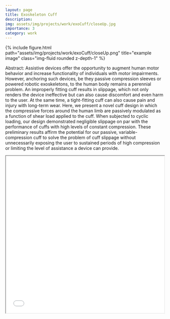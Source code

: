 ```yaml
---
layout: page
title: Exoskeleton Cuff
description:
img: assets/img/projects/work/exoCuff/closeUp.jpg
importance: 3
category: work
---
```


<div class="row justify-content-sm-center">
    <div class="col-sm-8 mt-3 mt-md-0">
        {% include figure.html path="assets/img/projects/work/exoCuff/closeUp.png" title="example image" class="img-fluid rounded z-depth-1" %}
    </div>
</div>

Abstract: Assistive devices offer the opportunity to augment human motor behavior and increase functionality of individuals with motor impairments. However, anchoring such devices, be they passive compression sleeves or powered robotic exoskeletons, to the human body remains a perennial problem. An improperly fitting cuff results in slippage, which not only renders the device ineffective but can also cause discomfort and even harm to the user. At the same time, a tight-fitting cuff can also cause pain and injury with long-term wear. Here, we present a novel cuff design in which the compressive forces around the human limb are passively modulated as a function of shear load applied to the cuff. When subjected to cyclic loading, our design demonstrated negligible slippage on par with the performance of cuffs with high levels of constant compression. These preliminary results affirm the potential for our passive, variable-compression cuff to solve the problem of cuff slippage without unnecessarily exposing the user to sustained periods of high compression or limiting the level of assistance a device can provide.

<html>
  <head>
    <title>Title of the document</title>
  </head>
  <body>
    <iframe src="/assets/pdf/US20210251839A1.pdf" width="100%" height="500px">
    </iframe>
  </body>
</html>